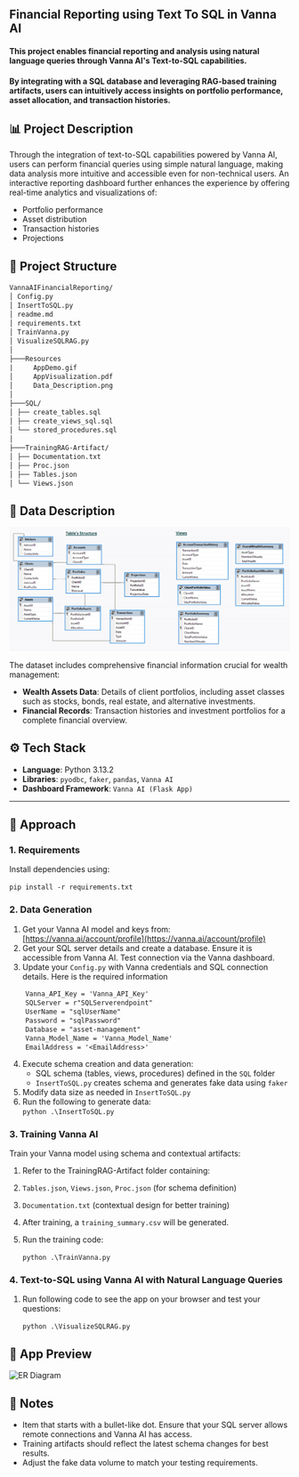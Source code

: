 ## Financial Reporting using Text To SQL in Vanna AI
#### This project enables financial reporting and analysis using natural language queries through Vanna AI's Text-to-SQL capabilities. 
#### By integrating with a SQL database and leveraging RAG-based training artifacts, users can intuitively access insights on portfolio performance, asset allocation, and transaction histories.

## 📊 Project Description

Through the integration of text-to-SQL capabilities powered by Vanna AI, users can perform financial queries using simple natural language, making data analysis more intuitive and accessible even for non-technical users. An interactive reporting dashboard further enhances the experience by offering real-time analytics and visualizations of:

- Portfolio performance  
- Asset distribution  
- Transaction histories  
- Projections

## 📂 Project Structure
~~~
VannaAIFinancialReporting/
│ Config.py
│ InsertToSQL.py
│ readme.md
│ requirements.txt
│ TrainVanna.py
│ VisualizeSQLRAG.py
│
├───Resources
|     AppDemo.gif
│     AppVisualization.pdf
│     Data_Description.png
│
├───SQL/
│ ├── create_tables.sql
│ ├── create_views_sql.sql
│ └── stored_procedures.sql
│
├───TrainingRAG-Artifact/
│ ├── Documentation.txt
│ ├── Proc.json
│ ├── Tables.json
│ └── Views.json
~~~

## 🧾 Data Description
![ER Diagram](Resources/Data_Description.png)
 

The dataset includes comprehensive financial information crucial for wealth management:

- **Wealth Assets Data**: Details of client portfolios, including asset classes such as stocks, bonds, real estate, and alternative investments.  
- **Financial Records**: Transaction histories and investment portfolios for a complete financial overview.

## ⚙️ Tech Stack

- **Language**: Python 3.13.2  
- **Libraries**: `pyodbc`, `faker`, `pandas`, `Vanna AI`  
- **Dashboard Framework**: `Vanna AI (Flask App)`
---

## 🚀 Approach

### 1. Requirements
Install dependencies using:

```pip install -r requirements.txt```

### 2. Data Generation

1. Get your Vanna AI model and keys from: [https://vanna.ai/account/profile](https://vanna.ai/account/profile)  
2. Get your SQL server details and create a database. Ensure it is accessible from Vanna AI. Test connection via the Vanna dashboard.  
3. Update your `Config.py` with Vanna credentials and SQL connection details. Here is the required information
```
    Vanna_API_Key = 'Vanna_API_Key' 
    SQLServer = r"SQLServerendpoint"
    UserName = "sqlUserName"
    Password = "sqlPassword"
    Database = "asset-management"
    Vanna_Model_Name = 'Vanna_Model_Name' 
    EmailAddress = '<EmailAddress>'
```
4. Execute schema creation and data generation:  
   - SQL schema (tables, views, procedures) defined in the `SQL` folder  
   - `InsertToSQL.py` creates schema and generates fake data using `faker`  
5. Modify data size as needed in `InsertToSQL.py`  
6. Run the following to generate data:  
   ```python .\InsertToSQL.py```

### 3. Training Vanna AI
Train your Vanna model using schema and contextual artifacts:

1. Refer to the TrainingRAG-Artifact folder containing:
2. `Tables.json`, `Views.json`, `Proc.json` (for schema definition)
3. `Documentation.txt` (contextual design for better training)
4. After training, a `training_summary.csv` will be generated.
5. Run the training code:
    
    ```python .\TrainVanna.py```

### 4. Text-to-SQL using Vanna AI with Natural Language Queries
1. Run following code to see the app on your browser and test your questions:
    
    ```python .\VisualizeSQLRAG.py```

## 👀 App Preview
![ER Diagram](Resources/AppDemo.gif)

## 📌 Notes
- Item that starts with a bullet-like dot. Ensure that your SQL server allows remote connections and Vanna AI has access.
- Training artifacts should reflect the latest schema changes for best results.
- Adjust the fake data volume to match your testing requirements.
